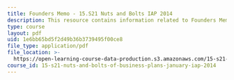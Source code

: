 ```yaml
---
title: Founders Memo - 15.S21 Nuts and Bolts IAP 2014
description: This resource contains information related to Founders Memo.
type: course
layout: pdf
uid: 1e6bb65bd5f2d49b36b3739495f00ce8
file_type: application/pdf
file_location: >-
  https://open-learning-course-data-production.s3.amazonaws.com/15-s21-nuts-and-bolts-of-business-plans-january-iap-2014/1e6bb65bd5f2d49b36b3739495f00ce8_MIT15_S21IAP14_FndrsMemo.pdf
course_id: 15-s21-nuts-and-bolts-of-business-plans-january-iap-2014
---
```

